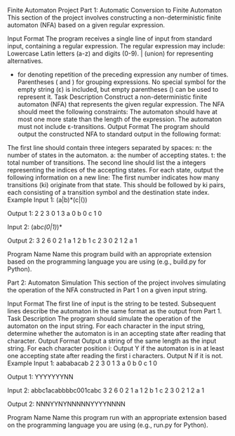 Finite Automaton Project
Part 1: Automatic Conversion to Finite Automaton
This section of the project involves constructing a non-deterministic finite automaton (NFA) based on a given regular expression.

Input Format
The program receives a single line of input from standard input, containing a regular expression.
The regular expression may include:
Lowercase Latin letters (a-z) and digits (0-9).
| (union) for representing alternatives.
* for denoting repetition of the preceding expression any number of times.
Parentheses ( and ) for grouping expressions.
No special symbol for the empty string (ε) is included, but empty parentheses () can be used to represent it.
Task Description
Construct a non-deterministic finite automaton (NFA) that represents the given regular expression.
The NFA should meet the following constraints:
The automaton should have at most one more state than the length of the expression.
The automaton must not include ε-transitions.
Output Format
The program should output the constructed NFA to standard output in the following format:

The first line should contain three integers separated by spaces:
n: the number of states in the automaton.
a: the number of accepting states.
t: the total number of transitions.
The second line should list the a integers representing the indices of the accepting states.
For each state, output the following information on a new line:
The first number indicates how many transitions (ki) originate from that state.
This should be followed by ki pairs, each consisting of a transition symbol and the destination state index.
Example
Input 1:
(a|b)*(c|())

Output 1:
2 2 3
0 1
3 a 0 b 0 c 1
0


Input 2:
(ab*c(0|1)*)*

Output 2:
3 2 6
0 2
1 a 1
2 b 1 c 2
3 0 2 1 2 a 1

Program Name
Name this program build with an appropriate extension based on the programming language you are using (e.g., build.py for Python).

Part 2: Automaton Simulation
This section of the project involves simulating the operation of the NFA constructed in Part 1 on a given input string.

Input Format
The first line of input is the string to be tested.
Subsequent lines describe the automaton in the same format as the output from Part 1.
Task Description
The program should simulate the operation of the automaton on the input string.
For each character in the input string, determine whether the automaton is in an accepting state after reading that character.
Output Format
Output a string of the same length as the input string.
For each character position i:
Output Y if the automaton is in at least one accepting state after reading the first i characters.
Output N if it is not.
Example
Input 1:
aababacab
2 2 3
0 1
3 a 0 b 0 c 1
0

Output 1:
YYYYYYYNN

Input 2:
abbc1acabbbbc001cabc
3 2 6
0 2
1 a 1
2 b 1 c 2
3 0 2 1 2 a 1

Output 2:
NNNYYNYNNNNNYYYYNNNN

Program Name
Name this program run with an appropriate extension based on the programming language you are using (e.g., run.py for Python).
